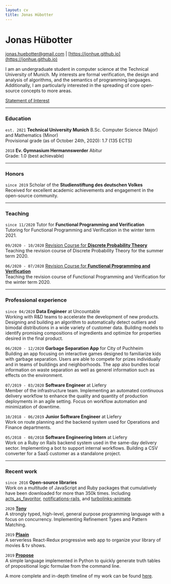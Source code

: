 ```yaml
---
layout: cv
title: Jonas Hübotter
---
```


# Jonas Hübotter

[jonas.huebotter@gmail.com](mailto:jonas.huebotter@gmail.com) | [https://jonhue.github.io](https://jonhue.github.io)

I am an undergraduate student in computer science at the Technical University of
Munich. My interests are formal verification, the design and analysis of
algorithms, and the semantics of programming languages.
Additionally, I am particularly interested in the spreading of core open-source
concepts to more areas.

[Statement of Interest](statement_of_interest)

---

### Education

`est. 2021` **Technical University Munich**
B.Sc. Computer Science (Major) and Mathematics (Minor)
<br/>
Provisional grade (as of October 24th, 2020): 1.7 (135 ECTS)

`2018` **Ev. Gymnasium Hermannswerder**
Abitur
<br/>
Grade: 1.0 (best achievable)

---

### Honors

`since 2019` Scholar of the **Studienstiftung des deutschen Volkes**
<br/>
Received for excellent academic achievements and engagement in the
open-source community.

---

### Teaching

`since 11/2020` Tutor for **Functional Programming and Verification**
<br/>
Tutoring for Functional Programming and Verification in the winter term 2021.

`09/2020 - 10/2020` [Revision Course for **Discrete Probability Theory**](https://jonhue.github.io/teaching-dwt-rev/)
<br/>
Teaching the revision course of Discrete Probability Theory for the
summer term 2020.

`06/2020 - 07/2020` [Revision Course for **Functional Programming and Verification**](https://jonhue.github.io/teaching-fpv-rev/)
<br/>
Teaching the revision course of Functional Programming and Verification for the
winter term 2020.

---

### Professional experience

`since 04/2020` **Data Engineer** at Uncountable
<br/>
Working with R&D teams to accelerate the development of new products. Designing
and building an algorithm to automatically detect outliers and bimodal
distributions in a wide variety of customer data. Building models to identify
promising compositions of ingredients and optimize for properties desired in the
final product.

`06/2020 - 12/2020` **Garbage Separation App** for City of Puchheim
<br/>
Building an app focusing on interactive games designed to familiarize kids with
garbage separation. Users are able to compete for prizes individually and in
teams of buildings and neighborhoods. The app also bundles local information on
waste separation as well as generel information such as effects on the
environment.

`07/2019 - 03/2020` **Software Engineer** at Liefery
<br/>
Member of the infrastructure team. Implementing an automated continuous
delivery workflow to enhance the quality and quantity of production
deployments in an agile setting. Focus on workflow automation and
minimization of downtime.

`10/2018 - 06/2019` **Junior Software Engineer** at Liefery
<br/>
Work on route planning and the backend system used for Operations and
Finance departments.

`05/2018 - 08/2018` **Software Engineering Intern** at Liefery
<br/>
Work on a Ruby on Rails backend system used in the same-day delivery sector.
Implementing a bot to support internal workflows. Building a CSV converter
for a SaaS customer as a standalone project.

---

### Recent work

`since 2016` **Open-source libraries**
<br/>
Work on a multitude of JavaScript and Ruby packages that cumulatively have
been downloaded for more than 350k times. Including
[acts_as_favoritor](https://github.com/jonhue/acts_as_favoritor),
[notifications-rails](https://github.com/jonhue/notifications-rails), and
[turbolinks-animate](https://github.com/jonhue/turbolinks-animate).

`2020` [**Tony**](https://github.com/tony-lang/tony)
<br/>
A strongly typed, high-level, general purpose programming language with a
focus on concurrency. Implementing Refinement Types and Pattern Matching.

`2019` [**Plaain**](https://jonhue.github.io/plaain)
<br/>
A serverless React-Redux progressive web app to organize your library of
movies & tv shows.

`2019` [**Propose**](https://github.com/jonhue/propose)
<br/>
A simple language implemented in Python to quickly generate truth tables of
propositional logic formulae from the command line.

A more complete and in-depth timeline of my work can be found [here](work).
